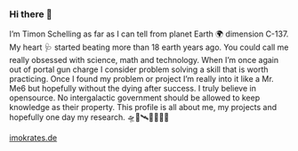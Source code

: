 ### Hi there 👋
I’m Timon Schelling as far as I can tell from planet Earth 🌍 dimension C-137. My heart 🩺 started beating more than 18 earth years ago. You could call me really obsessed with science, math and technology. When I’m once again out of portal gun charge I consider problem solving a skill that is worth practicing. Once I found my problem or project I’m really into it like a Mr. Me6 but hopefully without the dying after success. I truly believe in opensource. No intergalactic government should be allowed to keep knowledge as their property. This profile is all about me, my projects and hopefully one day my research. 🛸🚀🛰🌈🌈🌈🌈

[imokrates.de](https://timokrates.de/)
